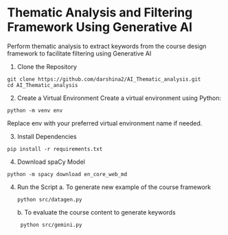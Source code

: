 # Thematic Analysis and Filtering Framework Using Generative AI 

Perform thematic analysis to extract keywords from the course design framework to facilitate filtering using Generative AI

1. Clone the Repository
```
git clone https://github.com/darshina2/AI_Thematic_analysis.git
cd AI_Thematic_analysis
```
2. Create a Virtual Environment
Create a virtual environment using Python:
```
python -m venv env
```
Replace env with your preferred virtual environment name if needed.

3. Install Dependencies
```
pip install -r requirements.txt
```
4. Download spaCy Model
```
python -m spacy download en_core_web_md
```
4. Run the Script
   a. To generate new example of the course framework
    ```
    python src/datagen.py
    ```
   b. To evaluate the course content to generate keywords
   ```
    python src/gemini.py
    ```
